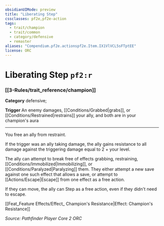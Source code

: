 ```yaml
---
obsidianUIMode: preview
title: "Liberating Step"
cssclasses: pf2e,pf2e-action
tags:
  - trait/champion
  - trait/common
  - category/defensive
  - remaster
aliases: "Compendium.pf2e.actionspf2e.Item.IX1VlVCL5sFTptEE"
license: ORC
---
```

# Liberating Step `pf2:r`

### [[3-Rules/trait_reference/champion]]

**Category** defensive; 




**Trigger** An enemy damages, [[Conditions/Grabbed|grabs]], or [[Conditions/Restrained|restrains]] your ally, and both are in your champion's aura

* * *

You free an ally from restraint.

If the trigger was an ally taking damage, the ally gains resistance to all damage against the triggering damage equal to 2 + your level.

The ally can attempt to break free of effects grabbing, restraining, [[Conditions/Immobilized|Immobilizing]], or [[Conditions/Paralyzed|Paralyzing]] them. They either attempt a new save against one such effect that allows a save, or attempt to [[Actions/Escape|Escape]] from one effect as a free action.

If they can move, the ally can Step as a free action, even if they didn't need to escape.

[[Feat_Feature Effects/Effect_ Champion's Resistance|Effect: Champion's Resistance]]

*Source: Pathfinder Player Core 2*
*ORC*